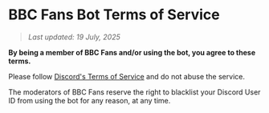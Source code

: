 # BBC Fans Bot Terms of Service

> _Last updated: 19 July, 2025_

**By being a member of BBC Fans and/or using the bot, you agree to these terms.**

Please follow [Discord's Terms of Service](https://discord.com/terms) and do not abuse the service.

The moderators of BBC Fans reserve the right to blacklist your Discord User ID from using the bot for any reason, at any time.
